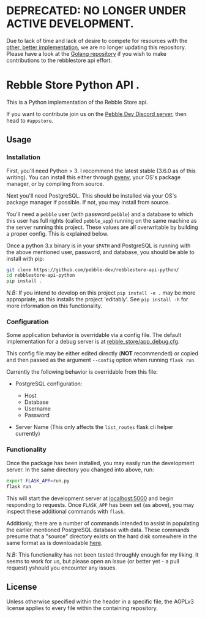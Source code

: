 # DEPRECATED: NO LONGER UNDER ACTIVE DEVELOPMENT.
Due to lack of time and lack of desire to compete for resources with the [other, better implementation](https://github.com/pebble-dev/rebblestore-api), we are no longer updating this repository. 
Please have a look at the [Golang repository](https://github.com/pebble-dev/rebblestore-api) if you wish to make contributions to the rebblestore api effort. 

# Rebble Store Python API .
This is a Python implementation of the Rebble Store api.

If you want to contribute join us on the [Pebble Dev Discord server](http://discord.gg/aRUAYFN), then head to `#appstore`.

## Usage

### Installation
First, you'll need Python > 3. I recommend the latest stable (3.6.0 as of this writing).
You can install this either through [pyenv][pyenv], your OS's package manager, or by compiling from source.

Next you'll need PostgreSQL. This should be installed via your OS's package manager if possible.
If not, you may install from source.

You'll need a `pebble` user (with password `pebble`) and a database to which this user has full rights (called `pebble_app`) running on the same machine as the server running this project.
These values are all overwritable by building a proper config. This is explained below.

Once a python 3.x binary is in your `$PATH` and PostgreSQL is running with the above mentioned user, password, and database, you should be able to install with pip:

```bash
git clone https://github.com/pebble-dev/rebblestore-api-python/
cd rebblestore-api-python
pip install .
```

*N.B:* If you intend to develop on this project `pip install -e .` may be more appropriate, as this installs the project 'editably'.
See `pip install -h` for more information on this functionality.

### Configuration

Some application behavior is overridable via a config file.
The default implementation for a debug server is at [rebble_store/app_debug.cfg](rebble_store/app_debug.cfg).

This config file may be either edited directly (**NOT** recommended) or copied and then passed as the argument `--config` option when running `flask run`.

Currently the following behavior is overridable from this file:

* PostgreSQL configuration:

    - Host
    - Database
    - Username
    - Password

* Server Name (This only affects the `list_routes` flask cli helper currently)


### Functionality

Once the package has been installed, you may easily run the development server. In the same directory you changed into above, run:

```bash
export FLASK_APP=run.py
flask run
```

This will start the development server at [localhost:5000][dev_server] and begin responding to requests.
Once `FLASK_APP` has been set (as above), you may inspect these additional commands with `flask`.

Additionly, there are a number of commands intended to assist in populating the earlier mentioned PostgreSQL database with data.
These commands presume that a "source" directory exists on the hard disk somewhere in the same format as is downloadable [here][store_clone].

*N.B:* This functionality has not been tested throughly enough for my liking.
It seems to work for us, but please open an issue (or better yet - a pull request) yshould you encounter any issues.

## License
Unless otherwise specified within the header in a specific file, the AGPLv3 license applies to every file within the containing repository.

[pyenv]:http://github.com/yyuu/pyenv
[dev_server]:http://localhost:5000
[store_clone]:https://www.reddit.com/r/pebble/comments/5g0gmx/in_light_of_recent_news_i_archived_the_app_store/
